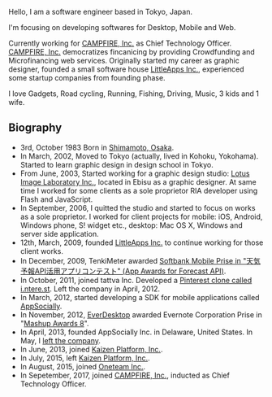 Hello, I am a <span itemprop="title">software engineer</span> based in <span itemprop="address" itemscope itemtype="http://data-vocabulary.org/Address"><span itemprop="region">Tokyo</span>, <span itemprop="locality">Japan</span></span>.

I'm focusing on developing softwares for Desktop, Mobile and Web.

Currently working for [CAMPFIRE, Inc.] as Chief Technology Officer. [CAMPFIRE, Inc.] democratizes fincanicing by providing Crowdfunding and Microfinancing web services. Originally started my career as graphic designer, founded a small software house [LittleApps Inc.], experienced some startup companies from founding phase.

I love Gadgets, Road cycling, Running, Fishing, Driving, Music, 3 kids and 1 wife.

## Biography

* 3rd, October 1983 Born in [Shimamoto, Osaka].
* In March, 2002, Moved to Tokyo (actually, lived in Kohoku, Yokohama). Started to learn graphic design in design school in Tokyo.
* From June, 2003, Started working for a graphic design studio: [Lotus Image Laboratory Inc.], located in Ebisu as a graphic designer. At same time I worked for some clients as a sole proprietor RIA developer using Flash and JavaScript.
* In September, 2006, I quitted the studio and started to focus on works as a sole proprietor. I worked for client projects for mobile: iOS, Android, Windows phone, S! widget etc., desktop: Mac OS X, Windows and  server side application.
* 12th, March, 2009, founded [LittleApps Inc.] to continue working for those client works.
* In December, 2009, TenkiMeter awarded  [Softbank Mobile Prise in "天気予報API活用アプリコンテスト" (App Awards for Forecast API)].
* In October, 2011, joined tattva Inc. Developed a [Pinterest clone called i.ntere.st]. Left the company in April, 2012.
* In March, 2012, started developing a SDK for mobile applications called [AppSocially].
* In November, 2012, [EverDesktop] awarded Evernote Corporation Prise in "[Mashup Awards 8]".
* In April, 2013, founded AppSocially Inc. in Delaware, United States. In May, I [left the company](https://ja.ngs.io/2013/12/30/shokan2013/).
* In June, 2013, joined [Kaizen Platform, Inc.].
* In July, 2015, left [Kaizen Platform, Inc.].
* In August, 2015, joined <span itemprop="affiliation">[Oneteam Inc.]</span>.
* In Sepetember, 2017, joined <span itemprop="affiliation">[CAMPFIRE, Inc.]</span>, inducted as Chief Technology Officer.

[Oneteam Inc.]: https://one-team.com/ja/
[LittleApps Inc.]: https://littleapps.jp/
[Shimamoto, Osaka]: http://en.wikipedia.org/wiki/Shimamoto,_Osaka
[Lotus Image Laboratory Inc.]: http://lotus-lab.com/
[AppSocially]: https://appsocial.ly/
[EverDesktop]: http://everdesktop.com/
[Softbank Mobile Prise in "天気予報API活用アプリコンテスト" (App Awards for Forecast API)]: http://www.value-press.com/pressrelease/49464
[Pinterest clone called i.ntere.st]: http://jp.techcrunch.com/2012/02/27/jp20120227interest-renewal/
[Mashup Awards 8]: http://ma8.mashupaward.jp/
[EverDesktop]: http://everdesktop.com/
[Kaizen Platform, Inc.]: https://kaizenplatform.com/
[CAMPFIRE, Inc.]: https://campfire.co.jp